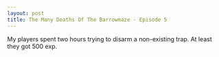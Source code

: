 ```yaml
---
layout: post
title: The Many Deaths Of The Barrowmaze - Episode 5
---
```

My players spent two hours trying to disarm a non-existing trap. At least they got 500 exp.